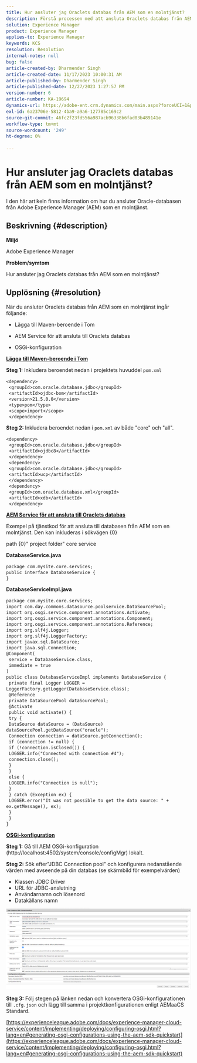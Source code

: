 ```yaml
---
title: Hur ansluter jag Oraclets databas från AEM som en molntjänst?
description: Förstå processen med att ansluta Oraclets databas från AEM som en molntjänst.
solution: Experience Manager
product: Experience Manager
applies-to: Experience Manager
keywords: KCS
resolution: Resolution
internal-notes: null
bug: false
article-created-by: Dharmender Singh
article-created-date: 11/17/2023 10:00:31 AM
article-published-by: Dharmender Singh
article-published-date: 12/27/2023 1:27:57 PM
version-number: 6
article-number: KA-19694
dynamics-url: https://adobe-ent.crm.dynamics.com/main.aspx?forceUCI=1&pagetype=entityrecord&etn=knowledgearticle&id=10959f1e-3085-ee11-8179-6045bd006239
exl-id: 6a23706e-5812-4ba9-a9a6-127785c169c2
source-git-commit: 46fc2f23fd556a987acb96338b6fad03b489141e
workflow-type: tm+mt
source-wordcount: '249'
ht-degree: 0%

---
```


# Hur ansluter jag Oraclets databas från AEM som en molntjänst?


I den här artikeln finns information om hur du ansluter Oracle-databasen från Adobe Experience Manager (AEM) som en molntjänst.

## Beskrivning {#description}


<b>Miljö</b>

Adobe Experience Manager

<b>Problem/symtom</b>

Hur ansluter jag Oraclets databas från AEM som en molntjänst?


## Upplösning {#resolution}


När du ansluter Oraclets databas från AEM som en molntjänst ingår följande:

- Lägga till Maven-beroende i Tom

- AEM Service för att ansluta till Oraclets databas

- OSGi-konfiguration

<u><b>Lägga till Maven-beroende i Tom</b></u>

<b>Steg 1:</b> Inkludera beroendet nedan i projektets huvuddel `pom.xml`


```
<dependency>
 <groupId>com.oracle.database.jdbc</groupId>
 <artifactId>ojdbc-bom</artifactId>
 <version>21.5.0.0</version>
 <type>pom</type>
 <scope>import</scope>
 </dependency>
```


<b>Steg 2: </b>Inkludera beroendet nedan i `pom.xml` av både &quot;core&quot; och &quot;all&quot;.


```
<dependency>
 <groupId>com.oracle.database.jdbc</groupId>
 <artifactId>ojdbc8</artifactId>
 </dependency>
 <dependency>
 <groupId>com.oracle.database.jdbc</groupId>
 <artifactId>ucp</artifactId>
 </dependency>
 <dependency>
 <groupId>com.oracle.database.xml</groupId>
 <artifactId>xdb</artifactId>
 </dependency>
```


<u><b>AEM Service för att ansluta till Oraclets databas</b></u>

Exempel på tjänstkod för att ansluta till databasen från AEM som en molntjänst. Den kan inkluderas i sökvägen {0}

path {0}&quot; project folder&quot; core service

<b>DatabaseService.java</b>


```
package com.mysite.core.services;
public interface DatabaseService {
}
```


<b>DatabaseServiceImpl.java</b>


```
package com.mysite.core.services;
import com.day.commons.datasource.poolservice.DataSourcePool;
import org.osgi.service.component.annotations.Activate;
import org.osgi.service.component.annotations.Component;
import org.osgi.service.component.annotations.Reference;
import org.slf4j.Logger;
import org.slf4j.LoggerFactory;
import javax.sql.DataSource;
import java.sql.Connection;
@Component(
 service = DatabaseService.class,
 immediate = true
)
public class DatabaseServiceImpl implements DatabaseService {
 private final Logger LOGGER = LoggerFactory.getLogger(DatabaseService.class);
 @Reference
 private DataSourcePool dataSourcePool;
 @Activate
 public void activate() {
 try {
 DataSource dataSource = (DataSource) dataSourcePool.getDataSource("oracle");
 Connection connection = dataSource.getConnection();
 if (connection != null) {
 if (!connection.isClosed()) {
 LOGGER.info("Connected with connection #4");
 connection.close();
 }
 }
 else {
 LOGGER.info("Connection is null");
 }
 } catch (Exception ex) {
 LOGGER.error("It was not possible to get the data source: " + ex.getMessage(), ex);
 }
 }
}
```


<u><b>OSGi-konfiguration</b></u>

<b>Steg 1:</b> Gå till AEM OSGi-konfiguration (http://localhost:4502/system/console/configMgr) lokalt.

<b>Steg 2:</b> Sök efter&quot;JDBC Connection pool&quot; och konfigurera nedanstående värden med avseende på din databas (se skärmbild för exempelvärden)

- Klassen JDBC Driver
- URL för JDBC-anslutning
- Användarnamn och lösenord
- Datakällans namn


![](assets/265e1a49-24dc-ec11-a7b6-0022480b073d.png)

<b>Steg 3:</b> Följ stegen på länken nedan och konvertera OSGi-konfigurationen till `.cfg.json` och lägg till samma i projektkonfigurationen enligt AEMaaCS Standard.

[https://experienceleague.adobe.com/docs/experience-manager-cloud-service/content/implementing/deploying/configuring-osgi.html?lang=en#generating-osgi-configurations-using-the-aem-sdk-quickstart](https://experienceleague.adobe.com/docs/experience-manager-cloud-service/content/implementing/deploying/configuring-osgi.html?lang=en#generating-osgi-configurations-using-the-aem-sdk-quickstart)
